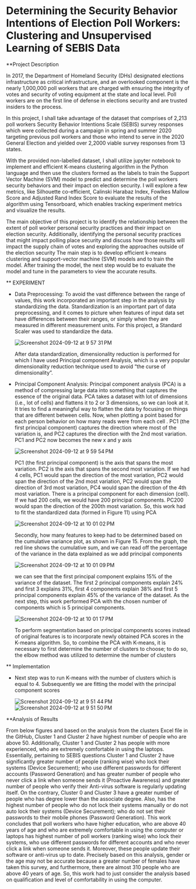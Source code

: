 # Determining the Security Behavior Intentions of Election Poll Workers: Clustering and Unsupervised Learning of SEBIS Data

**Project Description

In 2017, the Department of Homeland Security (DHs) designated elections infrastructure as critical infrastructure, and an overlooked component is the nearly 1,000,000 poll workers that are charged with ensuring the integrity of votes and security of voting equipment at the state and local level. Poll workers are on the first line of defense in elections security and are trusted insiders to the process. 

In this project, I shall take advantage of the dataset that comprises of 2,213 poll workers Security Behavior Intentions Scale (SEBIS) survey responses which were collected during a campaign in spring and summer 2020 targeting previous poll workers and those who intend to serve in the 2020 General Election and yielded over 2,2000 viable survey responses from 13 states. 

With the provided non-labelled dataset, I shall utilize jupyter notebook to implement and efficient K-means clustering algorithm in the Python language and then use the clusters formed as the labels to train the Support Vector Machine (SVM) model to predict and determine the poll workers security behaviors and their impact on election security. I will explore a few metrics, like Silhouette co-efficient, Calinski Harabaz Index, Fowlkes Mallow Score and Adjusted Rand Index Score to evaluate the results of the algorithm using Tensorboard, which enables tracking experiment metrics and visualize the results.

The main objective of this project is to identify the relationship between the extent of poll worker personal security practices and their impact on election security. Additionally, identifying the personal security practices that might impact polling place security and discuss how those results will impact the supply chain of votes and exploring the approaches outside of the election security The main step is to develop efficient k-means clustering and support-vector machine (SVM) models and to train the model. After training the model, the next step would be to evaluate the model and tune in the parameters to view the accurate results.

** EXPERIMENT
  - Data Preprocessing: To avoid the vast difference between the range of values, this work incorporated an important step in the analysis by standardizing the data. Standardization is an important part of data        preprocessing, and it comes to picture when features of input data set have differences between their ranges, or simply when they are measured in different measurement units. For this project, a Standard           Scaler was used to standardize the data.

    ![Screenshot 2024-09-12 at 9 57 31 PM](https://github.com/user-attachments/assets/bfe505f8-b488-426c-a573-0e2d95796394)

    After data standardization, dimensionality reduction is performed for which I have used Principal component Analysis, which is a very popular dimensionality reduction technique used to avoid “the curse of 
    dimensionality”.
  - Principal Component Analysis: Principal component analysis (PCA) is a method of compressing large data into something that captures the essence of the original data. PCA takes a dataset with lot of dimensions 
    (i.e., lot of cells) and flattens it to 2 or 3 dimensions, so we can look at it. It tries to find a meaningful way to flatten the data by focusing on things that are different between cells. Now, when plotting     a point based for each person behavior on how many reads were from each cell . PC1 (the first principal component) captures the direction where most of the variation is, and PC2 captures     the direction with     the 2nd most variation. PC1 and PC2 now becomes the new x and y axis

    ![Screenshot 2024-09-12 at 9 59 54 PM](https://github.com/user-attachments/assets/26399b88-2442-44de-8b58-87e818f35846)

    PC1 (the first principal component) is the axis that spans the most variation. PC2 is the axis that spans the second most variation. If we had 4 cells, PC1 would span the direction of the most variation, PC2       would span the direction of the 2nd most variation, PC2 would span the direction of 3rd most variation, PC4 would span the direction of the 4th most variation. There is a principal component for each dimension     (cell). If we had 200 cells, we would have 200 principal components. PC200 would span the direction of the 200th most variation. So, this work had to fit the standardized data (formed in Figure 11) using PCA

    ![Screenshot 2024-09-12 at 10 01 02 PM](https://github.com/user-attachments/assets/4529d275-5534-4634-890c-224c2271fabc)

    Secondly, how many features to keep had to be determined based on the cumulative variance plot, as shown in Figure 15. From the graph, the red line shows the cumulative sum, and we can read off the percentage      of the variance in the data explained as we add principal components

    ![Screenshot 2024-09-12 at 10 01 09 PM](https://github.com/user-attachments/assets/ae6bb995-d17e-4676-8026-6480f3cf1e84)

    we can see that the first principal component explains 15% of the variance of the dataset. The first 2 principal components explain 24% and first 3 explains 31%, first 4 components explain 38% and first 5          principal components explain 45% of the variance of the dataset. As the next step, this work performed PCA with the chosen number of components which is 5 principal components.

    ![Screenshot 2024-09-12 at 10 01 17 PM](https://github.com/user-attachments/assets/13d0f388-ae1a-4e82-bd2f-17023e4f2bd8)

    To perform segmentation based on principal components scores instead of original features is to incorporate newly obtained PCA scores in the K-means algorithm. So, to combine the PCA with K-means, it is            necessary to first determine the number of clusters to choose; to do so, the elbow method was utilized to determine the number of clusters

** Implementation
  - Next step was to run K-means with the number of clusters which is equal to 4. Subsequently we are fitting the model with the principal component scores

    ![Screenshot 2024-09-12 at 9 51 44 PM](https://github.com/user-attachments/assets/142f70ef-2c47-447d-90c4-003d32695d95)
    ![Screenshot 2024-09-12 at 9 51 50 PM](https://github.com/user-attachments/assets/e3f5547b-5f67-4863-a790-f9705f626e2c)



**Analysis of Results

From below figures and based on the analysis from the clusters Excel file in the GitHub, Cluster 1 and Cluster 2 have highest number of people who are above 50. Additionally, Cluster 1 and Cluster 2 has people with more experienced, who are extremely comfortable in using the laptops. Essentially, pertaining to SEBIS questions Cluster 1 and Cluster 2 have significantly greater number of people (ranking wise) who lock their systems (Device Securement); who use different passwords for different accounts (Password Generation) and has greater number of people who never click a link when someone sends it (Proactive Awareness) and greater number of people who verify their Anti-virus software is regularly updating itself. On the contrary, Cluster 0 and Cluster 3 have a greater number of people who has degree lower than the associate degree. Also, has the highest number of people who do not lock their systems manually or do not auto lock their systems (Device Securement); who do not set their passwords to their mobile phones (Password Generation). This work concludes that poll workers who have higher education, who are above 40 years of age and who are extremely comfortable in using the computer or laptops has highest number of poll workers (ranking wise) who lock their systems, who use different passwords for different accounts and who never click a link when someone sends it. Moreover, these people update their software or anti-virus up to date. Precisely based on this analysis, gender or the age may not be accurate because a greater number of females have taken this survey, and furthermore, there are almost 310 people who are above 40 years of age. So, this work had to just consider the analysis based on qualification and level of comfortability in using the computer.

